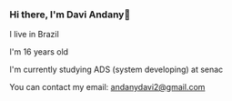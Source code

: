 ### Hi there, I'm Davi Andany👋

I live in Brazil

I'm 16 years old

I'm currently studying ADS (system developing) at senac

You can contact my email: andanydavi2@gmail.com



